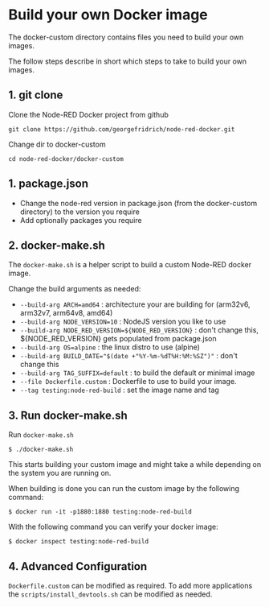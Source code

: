 # Build your own Docker image

The docker-custom directory contains files you need to build your own images.

The follow steps describe in short which steps to take to build your own images.

## 1. git clone

Clone the Node-RED Docker project from github
```shell script
git clone https://github.com/georgefridrich/node-red-docker.git
```

Change dir to docker-custom
```shell script
cd node-red-docker/docker-custom
```

## 1. **package.json**

   - Change the node-red version in package.json (from the docker-custom directory) to the version you require
   - Add optionally packages you require

## 2. **docker-make.sh**

The `docker-make.sh` is a helper script to build a custom Node-RED docker image.

Change the build arguments as needed:

   - `--build-arg ARCH=amd64` : architecture your are building for (arm32v6, arm32v7, arm64v8, amd64)
   - `--build-arg NODE_VERSION=10` : NodeJS version you like to use
   - `--build-arg NODE_RED_VERSION=${NODE_RED_VERSION}` : don't change this, ${NODE_RED_VERSION} gets populated from package.json
   - `--build-arg OS=alpine` : the linux distro to use (alpine)
   - `--build-arg BUILD_DATE="$(date +"%Y-%m-%dT%H:%M:%SZ")"` : don't change this
   - `--build-arg TAG_SUFFIX=default` : to build the default or minimal image
   - `--file Dockerfile.custom` : Dockerfile to use to build your image.
   - `--tag testing:node-red-build` : set the image name and tag

## 3. **Run docker-make.sh**

Run `docker-make.sh`

```shell script
$ ./docker-make.sh
```

This starts building your custom image and might take a while depending on the system you are running on.

When building is done you can run the custom image by the following command:

```shell script
$ docker run -it -p1880:1880 testing:node-red-build
```

With the following command you can verify your docker image:

```shell script
$ docker inspect testing:node-red-build
```

## 4. **Advanced Configuration**

`Dockerfile.custom` can be modified as required. To add more applications the `scripts/install_devtools.sh` can be modified as needed.

